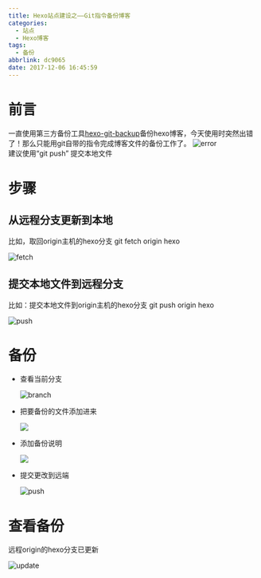 ```yaml
---
title: Hexo站点建设之——Git指令备份博客
categories:
  - 站点
  - Hexo博客
tags:
  - 备份
abbrlink: dc9065
date: 2017-12-06 16:45:59
---
```

# 前言
一直使用第三方备份工具[hexo-git-backup][1]备份hexo博客，今天使用时突然出错了！那么只能用git自带的指令完成博客文件的备份工作了。
![error][2]  
建议使用“git push” 提交本地文件
<!--more-->
# 步骤
## 从远程分支更新到本地   
比如，取回origin主机的hexo分支  git fetch origin hexo  

![fetch][3]
## 提交本地文件到远程分支
比如：提交本地文件到origin主机的hexo分支 git push origin hexo

![push][4]
# 备份

- 查看当前分支

	![branch][5]

- 把要备份的文件添加进来   

	![][6]  

- 添加备份说明  

	![][7]  

- 提交更改到远端  
	
	![push][8]

# 查看备份
远程origin的hexo分支已更新    

![update][9]




[1]: https://github.com/coneycode/hexo-git-backup
[2]: https://cdn.jsdelivr.net/gh/PGzxc/CDN@master/blog-image/hexo_backup_error.png
[3]: https://cdn.jsdelivr.net/gh/PGzxc/CDN@master/blog-image/hexo-git-fetch.png
[4]: https://cdn.jsdelivr.net/gh/PGzxc/CDN@master/blog-image/hexo-git-push.png
[5]: https://cdn.jsdelivr.net/gh/PGzxc/CDN@master/blog-image/hxo-git-branch.png
[6]: https://cdn.jsdelivr.net/gh/PGzxc/CDN@master/blog-image/hexo-git-add.png
[7]: https://cdn.jsdelivr.net/gh/PGzxc/CDN@master/blog-image/hexo-git-commit-m.png
[8]: https://cdn.jsdelivr.net/gh/PGzxc/CDN@master/blog-image/hexo-git-push-hexo.png
[9]: https://cdn.jsdelivr.net/gh/PGzxc/CDN@master/blog-image/hexo-update-bolg.png